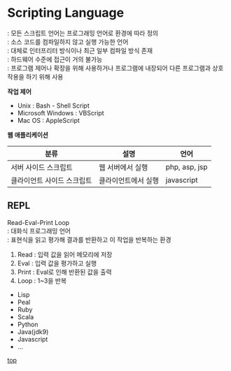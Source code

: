 # Scripting Language
: 모든 스크립트 언어는 프로그래밍 언어로 환경에 따라 정의     
: 소스 코드를 컴파일하지 않고 실행 가능한 언어       
: 대체로 인터프리터 방식이나 최근 일부 컴파일 방식 존재      
: 하드웨어 수준에 접근이 거의 불가능      
: 프로그램 제어나 확장을 위해 사용하거나 프로그램에 내장되어 다른 프로그램과 상호 작용을 하기 위해 사용  


**작업 제어**  

- Unix : Bash - Shell Script
- Microsoft Windows : VBScript
- Mac OS : AppleScript


**웹 애플리케이션**

분류 | 설명 | 언어   
---|---|---   
서버 사이드 스크립트 | 웹 서버에서 실행 | php, asp, jsp
클라이언트 사이드 스크립트 | 클라이언트에서 실행 | javascript



## REPL  
Read-Eval-Print Loop    
: 대화식 프로그래밍 언어    
: 표현식을 읽고 평가해 결과를 반환하고 이 작업을 반복하는 환경     

1. Read : 입력 값을 읽어 메모리에 저장
2. Eval : 입력 값을 평가하고 실행
3. Print : Eval로 인해 반환된 값을 출력
4. Loop : 1~3을 반복


- Lisp
- Peal
- Ruby
- Scala
- Python
- Java(jdk9)
- Javascript
- ...



[top](#)
